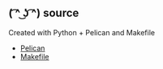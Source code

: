 ## ( ͡^ ͜ʖ ͡^) source

Created with Python + Pelican and Makefile

- [Pelican](https://docs.getpelican.com/en/stable/)
- [Makefile](https://www.gnu.org/software/make/manual/make.html)

